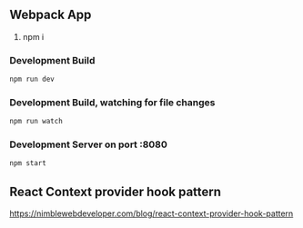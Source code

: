 ## Webpack App

1. npm i

### Development Build

```bash
npm run dev
```

### Development Build, watching for file changes

```bash
npm run watch
```

### Development Server on port :8080

```bash
npm start
```

## React Context provider hook pattern

https://nimblewebdeveloper.com/blog/react-context-provider-hook-pattern
